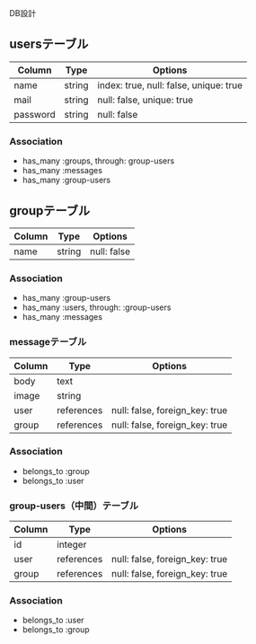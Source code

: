 DB設計

## usersテーブル

|Column|Type|Options|
|------|----|-------|
|name|string|index: true, null: false, unique: true|
|mail|string|null: false, unique: true|
|password|string|null: false|

### Association
- has_many :groups, through: group-users
- has_many :messages
- has_many :group-users

## groupテーブル

|Column|Type|Options|
|------|----|-------|
|name|string|null: false|

### Association
- has_many :group-users
- has_many :users, through: :group-users
- has_many :messages

### messageテーブル
Column|Type|Options|
|------|----|-------|
|body|text|
|image|string|
|user|references|null: false, foreign_key: true|
|group|references|null: false, foreign_key: true|

### Association
- belongs_to :group
- belongs_to :user

### group-users（中間）テーブル
Column|Type|Options|
|------|----|-------|
|id|integer|
|user|references|null: false, foreign_key: true|
|group|references|null: false, foreign_key: true|

### Association
- belongs_to :user
- belongs_to :group